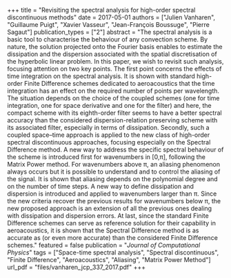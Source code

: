 +++
title = "Revisiting the spectral analysis for high-order spectral discontinuous methods"
date = 2017-05-01
authors = ["Julien Vanharen", "Guillaume Puigt", "Xavier Vasseur", "Jean-François Boussuge", "Pierre Sagaut"]
publication_types = ["2"]
abstract = "The spectral analysis is a basic tool to characterise the behaviour of any convection scheme. By nature, the solution projected onto the Fourier basis enables to estimate the dissipation and the dispersion associated with the spatial discretisation of the hyperbolic linear problem. In this paper, we wish to revisit such analysis, focusing attention on two key points. The first point concerns the effects of time integration on the spectral analysis. It is shown with standard high-order Finite Difference schemes dedicated to aeroacoustics that the time integration has an effect on the required number of points per wavelength. The situation depends on the choice of the coupled schemes (one for time integration, one for space derivative and one for the filter) and here, the compact scheme with its eighth-order filter seems to have a better spectral accuracy than the considered dispersion-relation preserving scheme with its associated filter, especially in terms of dissipation. Secondly, such a coupled space–time approach is applied to the new class of high-order spectral discontinuous approaches, focusing especially on the Spectral Difference method. A new way to address the specific spectral behaviour of the scheme is introduced first for wavenumbers in [0,π], following the Matrix Power method. For wavenumbers above π, an aliasing phenomenon always occurs but it is possible to understand and to control the aliasing of the signal. It is shown that aliasing depends on the polynomial degree and on the number of time steps. A new way to define dissipation and dispersion is introduced and applied to wavenumbers larger than π. Since the new criteria recover the previous results for wavenumbers below π, the new proposed approach is an extension of all the previous ones dealing with dissipation and dispersion errors. At last, since the standard Finite Difference schemes can serve as reference solution for their capability in aeroacoustics, it is shown that the Spectral Difference method is as accurate as (or even more accurate) than the considered Finite Difference schemes."
featured = false
publication = "*Journal of Computational Physics*"
tags = ["Space-time spectral analysis", "Spectral discontinuous", "Finite Difference", "Aeroacoustics", "Aliasing", "Matrix Power Method"]
url_pdf = "files/vanharen_jcp_337_2017.pdf"
+++

